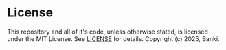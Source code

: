 # License

This repository and all of it's code, unless otherwise stated, is licensed under the MIT License. See [LICENSE](./LICENSE) for details. Copyright (c) 2025, Banki.
